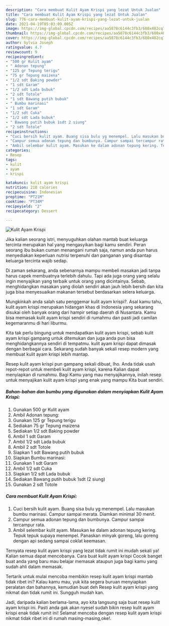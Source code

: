 ```yaml
---
description: "Cara membuat Kulit Ayam Krispi yang lezat Untuk Jualan"
title: "Cara membuat Kulit Ayam Krispi yang lezat Untuk Jualan"
slug: 776-cara-membuat-kulit-ayam-krispi-yang-lezat-untuk-jualan
date: 2021-04-19T05:03:09.005Z
image: https://img-global.cpcdn.com/recipes/aa5878c6144c3fb3/680x482cq70/kulit-ayam-krispi-foto-resep-utama.jpg
thumbnail: https://img-global.cpcdn.com/recipes/aa5878c6144c3fb3/680x482cq70/kulit-ayam-krispi-foto-resep-utama.jpg
cover: https://img-global.cpcdn.com/recipes/aa5878c6144c3fb3/680x482cq70/kulit-ayam-krispi-foto-resep-utama.jpg
author: Sylvia Joseph
ratingvalue: 4.7
reviewcount: 9
recipeingredient:
- "500 gr Kulit ayam"
- " Adonan tepung"
- "125 gr Tepung terigu"
- "75 gr Tepung maizena"
- "1/2 sdt Baking powder"
- "1 sdt Garam"
- "1/2 sdt Lada bubuk"
- "2 sdt Totole"
- "1 sdt Bawang putih bubuk"
- " Bumbu marinasi"
- "1 sdt Garam"
- "1/2 sdt Cuka"
- "1/2 sdt Lada bubuk"
- " Bawang putih bubuk 1sdt 2 siung"
- "2 sdt Totole"
recipeinstructions:
- "Cuci bersih kulit ayam. Buang sisa bulu yg menempel. Lalu masukan bumbu marinasi. Campur sampai merata. Diamkan minimal 30 menit."
- "Campur semua adonan tepung dan bumbunya. Campur sampai tercampur rata."
- "Ambil selembar kulit ayam. Masukan ke dalam adonan tepung kering. Tepuk tepuk supaya menempel. Panaskan minyak goreng, lalu goreng dengan api sedang sampai coklat keemasan."
categories:
- Resep
tags:
- kulit
- ayam
- krispi

katakunci: kulit ayam krispi 
nutrition: 218 calories
recipecuisine: Indonesian
preptime: "PT21M"
cooktime: "PT34M"
recipeyield: "2"
recipecategory: Dessert

---
```



![Kulit Ayam Krispi](https://img-global.cpcdn.com/recipes/aa5878c6144c3fb3/680x482cq70/kulit-ayam-krispi-foto-resep-utama.jpg)

Jika kalian seorang istri, menyuguhkan olahan mantab buat keluarga tercinta merupakan hal yang mengasyikan bagi kamu sendiri. Peran seorang ibu bukan cuman menangani rumah saja, namun anda pun harus menyediakan keperluan nutrisi terpenuhi dan panganan yang disantap keluarga tercinta wajib sedap.

Di zaman  sekarang, anda sebenarnya mampu membeli masakan jadi tanpa harus capek membuatnya terlebih dahulu. Tapi ada juga orang yang selalu ingin menyajikan yang terbaik untuk orang yang dicintainya. Sebab, menghidangkan masakan yang diolah sendiri akan jauh lebih bersih dan kita juga bisa menyesuaikan makanan tersebut berdasarkan selera keluarga. 



Mungkinkah anda salah satu penggemar kulit ayam krispi?. Asal kamu tahu, kulit ayam krispi merupakan hidangan khas di Indonesia yang sekarang disukai oleh banyak orang dari hampir setiap daerah di Nusantara. Kamu bisa memasak kulit ayam krispi sendiri di rumahmu dan pasti jadi camilan kegemaranmu di hari liburmu.

Kita tak perlu bingung untuk mendapatkan kulit ayam krispi, sebab kulit ayam krispi gampang untuk ditemukan dan juga anda pun bisa menghidangkannya sendiri di tempatmu. kulit ayam krispi dapat dimasak dengan berbagai cara. Sekarang sudah banyak sekali resep modern yang membuat kulit ayam krispi lebih mantap.

Resep kulit ayam krispi pun gampang sekali dibuat, lho. Anda tidak usah repot-repot untuk membeli kulit ayam krispi, karena Kalian dapat menyiapkan di rumahmu. Bagi Kamu yang mau menyajikannya, inilah resep untuk menyajikan kulit ayam krispi yang enak yang mampu Kita buat sendiri.

<!--inarticleads1-->

##### Bahan-bahan dan bumbu yang digunakan dalam menyiapkan Kulit Ayam Krispi:

1. Gunakan 500 gr Kulit ayam
1. Ambil  Adonan tepung:
1. Gunakan 125 gr Tepung terigu
1. Sediakan 75 gr Tepung maizena
1. Sediakan 1/2 sdt Baking powder
1. Ambil 1 sdt Garam
1. Ambil 1/2 sdt Lada bubuk
1. Ambil 2 sdt Totole
1. Siapkan 1 sdt Bawang putih bubuk
1. Siapkan  Bumbu marinasi:
1. Gunakan 1 sdt Garam
1. Ambil 1/2 sdt Cuka
1. Siapkan 1/2 sdt Lada bubuk
1. Sediakan  Bawang putih bubuk 1sdt (2 siung)
1. Gunakan 2 sdt Totole




<!--inarticleads2-->

##### Cara membuat Kulit Ayam Krispi:

1. Cuci bersih kulit ayam. Buang sisa bulu yg menempel. Lalu masukan bumbu marinasi. Campur sampai merata. Diamkan minimal 30 menit.
1. Campur semua adonan tepung dan bumbunya. Campur sampai tercampur rata.
1. Ambil selembar kulit ayam. Masukan ke dalam adonan tepung kering. Tepuk tepuk supaya menempel. Panaskan minyak goreng, lalu goreng dengan api sedang sampai coklat keemasan.




Ternyata resep kulit ayam krispi yang lezat tidak rumit ini mudah sekali ya! Kalian semua dapat mencobanya. Cara buat kulit ayam krispi Cocok banget buat anda yang baru mau belajar memasak ataupun juga bagi kamu yang sudah ahli dalam memasak.

Tertarik untuk mulai mencoba membikin resep kulit ayam krispi mantab tidak ribet ini? Kalau kamu mau, yuk kita segera buruan menyiapkan peralatan dan bahannya, kemudian buat deh Resep kulit ayam krispi yang nikmat dan tidak rumit ini. Sungguh mudah kan. 

Jadi, daripada kalian berlama-lama, ayo kita langsung saja buat resep kulit ayam krispi ini. Pasti anda gak akan nyesel sudah bikin resep kulit ayam krispi enak tidak rumit ini! Selamat mencoba dengan resep kulit ayam krispi nikmat tidak ribet ini di rumah masing-masing,oke!.

